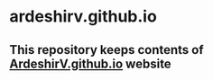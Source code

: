 # ardeshirv.github.io
<h2>This repository keeps contents of <a target="_blank" href="https://ArdeshirV.github.io/" alt="ArdeshirV Website on Github">ArdeshirV.github.io</a> website</h2>
